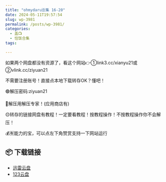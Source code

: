 ```yaml
---
title: "ohmydaru🈴集 16-20"
date: 2024-05-11T19:57:54
slug: wp-3981
permalink: /posts/wp-3981/
categories:
  - 盖📺
  - 恰饭合集
tags:

---
```


如果两个网盘都没有资源了，看这个网站👉①link3.cc/xianyu21或②vlink.cc/ziyuan21

不需要注册账号！直接点本地下载转存OK？懂吧！

🟢解压密码:ziyuan21

🔵解压用解压专家！(应用商店有)

🟡转存的链接网盘有教程！一定要看教程！按教程操作！不按教程操作你不会解压！

💰🈶能力的宝，可以点左下角赞赏支持一下网站运行

## 📦 下载链接
- [迅雷云盘](https://blziyuan21.com/pay-download/3981?key=d5ebde3078&down_id=0)
- [123云盘](https://blziyuan21.com/pay-download/3981?key=d5ebde3078&down_id=1)

